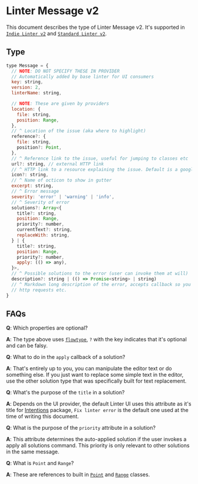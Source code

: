 # Linter Message v2

This document describes the type of Linter Message v2. It's supported in
[`Indie Linter v2`][] and [`Standard Linter v2`][].

## Type

```js
type Message = {
  // NOTE: DO NOT SPECIFY THESE IN PROVIDER
  // Automatically added by base linter for UI consumers
  key: string,
  version: 2,
  linterName: string,

  // NOTE: These are given by providers
  location: {
    file: string,
    position: Range,
  },
  // ^ Location of the issue (aka where to highlight)
  reference?: {
    file: string,
    position?: Point,
  },
  // ^ Reference link to the issue, useful for jumping to classes etc
  url?: string, // external HTTP link
  // ^ HTTP link to a resource explaining the issue. Default is a google search
  icon?: string,
  // ^ Name of octicon to show in gutter
  excerpt: string,
  // ^ Error message
  severity: 'error' | 'warning' | 'info',
  // ^ Severity of error
  solutions?: Array<{
    title?: string,
    position: Range,
    priority?: number,
    currentText?: string,
    replaceWith: string,
  } | {
    title?: string,
    position: Range,
    priority?: number,
    apply: (() => any),
  }>,
  // ^ Possible solutions to the error (user can invoke them at will)
  description?: string | (() => Promise<string> | string)
  // ^ Markdown long description of the error, accepts callback so you can do
  // http requests etc.
}
```

## FAQs

**Q**: Which properties are optional?

**A**: The type above uses [`flowtype`][], `?` with the key
indicates that it's optional and can be falsy.

**Q**: What to do in the `apply` callback of a solution?

**A**: That's entirely up to you, you can manipulate the editor text or do
something else. If you just want to replace some simple text in the editor, use
the other solution type that was specifically built for text replacement.

**Q**: What's the purpose of the `title` in a solution?

**A**: Depends on the UI provider, the default Linter UI uses this attribute as
it's title for [Intentions][] package,
`Fix linter error` is the default one used at the time of writing this document.

**Q**: What is the purpose of the `priority` attribute in a solution?

**A**: This attribute determines the auto-applied solution if the user invokes a
apply all solutions command. This priority is only relevant to other solutions in
the same message.

**Q**: What is `Point` and `Range`?

**A**: These are references to built in [`Point`][] and [`Range`][] classes.

[`Indie Linter v2`]: indie-linter-v2.md
[`Standard Linter v2`]: standard-linter-v2.md
[`flowtype`]: https://flowtype.org/
[Intentions]: https://atom.io/packages/intentions
[`Point`]: https://atom.io/docs/api/latest/Point
[`Range`]: https://atom.io/docs/api/latest/Range
